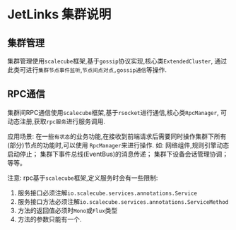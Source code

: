 # JetLinks 集群说明

## 集群管理

集群管理使用`scalecube`框架,基于`gossip`协议实现,核心类`ExtendedCluster`,
通过此类可进行`集群节点事件监听`,`节点间点对点,gossip通信`等操作.

## RPC通信

集群间RPC通信使用`scalecube`框架,基于`rsocket`进行通信,核心类`RpcManager`,
可动态注册,获取`rpc服务`进行服务调用.

应用场景:
在一些`有状态`的业务功能,在接收到前端请求后需要同时操作集群下所有(部分)节点的功能时,可以使用
`RpcManager`来进行操作.
如: 网络组件,规则引擎动态启动停止；
集群下事件总线(EventBus)的消息传递；
集群下设备会话管理协调；等等。

注意: rpc基于`scalecube`框架,定义服务时会有一些限制:

1. 服务接口必须注解`io.scalecube.services.annotations.Service`
2. 服务接口方法必须注解`io.scalecube.services.annotations.ServiceMethod`
3. 方法的返回值必须时`Mono`或`Flux`类型
4. 方法的参数只能有一个.
